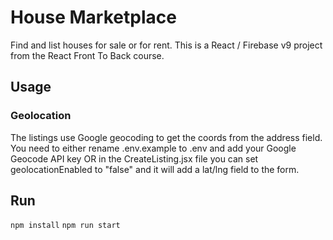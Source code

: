 # House Marketplace
Find and list houses for sale or for rent. 
This is a React / Firebase v9 project from the React Front To Back course.

## Usage
### Geolocation
The listings use Google geocoding to get the coords from the address field. 
You need to either rename .env.example to .env and add your Google Geocode API key OR in the CreateListing.jsx file you can set geolocationEnabled to "false" and it will add a lat/lng field to the form.

## Run

```npm install```
```npm run start```
